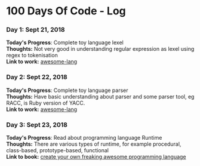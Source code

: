 # 100 Days Of Code - Log

### Day 1: Sept 21, 2018
**Today's Progress**: Complete toy language lexel <br>
**Thoughts:** Not very good in understanding regular expression as lexel using regex to tokenisation <br>
**Link to work:** [awesome-lang](https://github.com/WLun001/awesome-lang) <br>

### Day 2: Sept 22, 2018
**Today's Progress**: Complete toy language parser <br>
**Thoughts:** Have basic understanding about parser and some parser tool, eg RACC, is Ruby version of YACC. <br>
**Link to work:** [awesome-lang](https://github.com/WLun001/awesome-lang) <br>

### Day 3: Sept 23, 2018
**Today's Progress**: Read about programming language Runtime <br>
**Thoughts:** There are various types of runtime, for example procedural, class-based, prototype-based, functional <br>
**Link to book:** [create your own freaking awesome programming language](http://createyourproglang.com/) <br>
